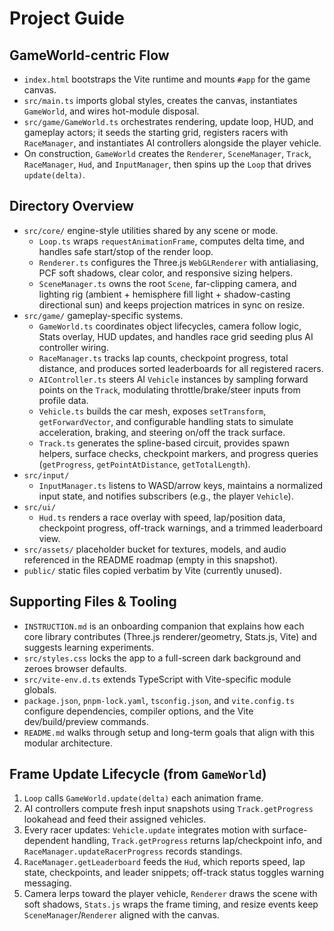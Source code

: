 # Project Guide

## GameWorld-centric Flow
- `index.html` bootstraps the Vite runtime and mounts `#app` for the game canvas.
- `src/main.ts` imports global styles, creates the canvas, instantiates `GameWorld`, and wires hot-module disposal.
- `src/game/GameWorld.ts` orchestrates rendering, update loop, HUD, and gameplay actors; it seeds the starting grid, registers racers with `RaceManager`, and instantiates AI controllers alongside the player vehicle.
- On construction, `GameWorld` creates the `Renderer`, `SceneManager`, `Track`, `RaceManager`, `Hud`, and `InputManager`, then spins up the `Loop` that drives `update(delta)`.

## Directory Overview
- `src/core/` engine-style utilities shared by any scene or mode.
  - `Loop.ts` wraps `requestAnimationFrame`, computes delta time, and handles safe start/stop of the render loop.
  - `Renderer.ts` configures the Three.js `WebGLRenderer` with antialiasing, PCF soft shadows, clear color, and responsive sizing helpers.
  - `SceneManager.ts` owns the root `Scene`, far-clipping camera, and lighting rig (ambient + hemisphere fill light + shadow-casting directional sun) and keeps projection matrices in sync on resize.
- `src/game/` gameplay-specific systems.
  - `GameWorld.ts` coordinates object lifecycles, camera follow logic, Stats overlay, HUD updates, and handles race grid seeding plus AI controller wiring.
  - `RaceManager.ts` tracks lap counts, checkpoint progress, total distance, and produces sorted leaderboards for all registered racers.
  - `AIController.ts` steers AI `Vehicle` instances by sampling forward points on the `Track`, modulating throttle/brake/steer inputs from profile data.
  - `Vehicle.ts` builds the car mesh, exposes `setTransform`, `getForwardVector`, and configurable handling stats to simulate acceleration, braking, and steering on/off the track surface.
  - `Track.ts` generates the spline-based circuit, provides spawn helpers, surface checks, checkpoint markers, and progress queries (`getProgress`, `getPointAtDistance`, `getTotalLength`).
- `src/input/`
  - `InputManager.ts` listens to WASD/arrow keys, maintains a normalized input state, and notifies subscribers (e.g., the player `Vehicle`).
- `src/ui/`
  - `Hud.ts` renders a race overlay with speed, lap/position data, checkpoint progress, off-track warnings, and a trimmed leaderboard view.
- `src/assets/` placeholder bucket for textures, models, and audio referenced in the README roadmap (empty in this snapshot).
- `public/` static files copied verbatim by Vite (currently unused).

## Supporting Files & Tooling
- `INSTRUCTION.md` is an onboarding companion that explains how each core library contributes (Three.js renderer/geometry, Stats.js, Vite) and suggests learning experiments.
- `src/styles.css` locks the app to a full-screen dark background and zeroes browser defaults.
- `src/vite-env.d.ts` extends TypeScript with Vite-specific module globals.
- `package.json`, `pnpm-lock.yaml`, `tsconfig.json`, and `vite.config.ts` configure dependencies, compiler options, and the Vite dev/build/preview commands.
- `README.md` walks through setup and long-term goals that align with this modular architecture.

## Frame Update Lifecycle (from `GameWorld`)
1. `Loop` calls `GameWorld.update(delta)` each animation frame.
2. AI controllers compute fresh input snapshots using `Track.getProgress` lookahead and feed their assigned vehicles.
3. Every racer updates: `Vehicle.update` integrates motion with surface-dependent handling, `Track.getProgress` returns lap/checkpoint info, and `RaceManager.updateRacerProgress` records standings.
4. `RaceManager.getLeaderboard` feeds the `Hud`, which reports speed, lap state, checkpoints, and leader snippets; off-track status toggles warning messaging.
5. Camera lerps toward the player vehicle, `Renderer` draws the scene with soft shadows, `Stats.js` wraps the frame timing, and resize events keep `SceneManager`/`Renderer` aligned with the canvas.
